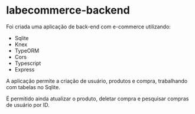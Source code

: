 # labecommerce-backend

Foi criada uma aplicação de back-end com e-commerce utilizando: 

  - Sqlite
  - Knex
  - TypeORM
  - Cors
  - Typescript
  - Express

A aplicação permite a criação de usuário, produtos e compra, trabalhando com tabelas no Sqlite.
 
É permitido ainda atualizar o produto, deletar compra e pesquisar compras de usuário por ID.
